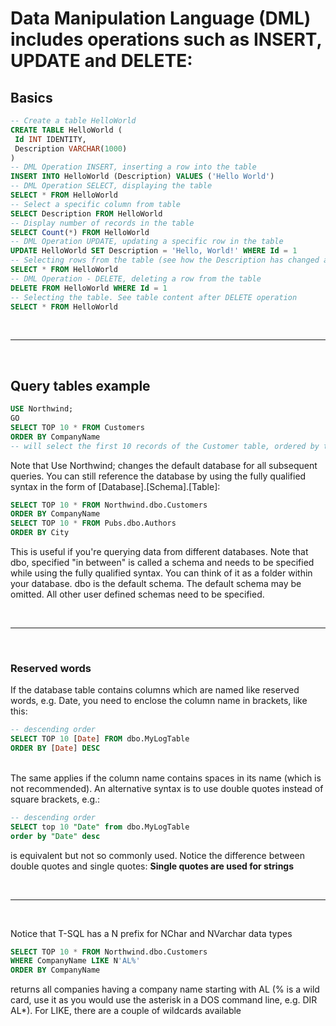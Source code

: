 # Data Manipulation Language (DML) includes operations such as INSERT, UPDATE and DELETE:

## Basics

```sql
-- Create a table HelloWorld
CREATE TABLE HelloWorld (
 Id INT IDENTITY,
 Description VARCHAR(1000)
)
-- DML Operation INSERT, inserting a row into the table
INSERT INTO HelloWorld (Description) VALUES ('Hello World')
-- DML Operation SELECT, displaying the table
SELECT * FROM HelloWorld
-- Select a specific column from table
SELECT Description FROM HelloWorld
-- Display number of records in the table
SELECT Count(*) FROM HelloWorld
-- DML Operation UPDATE, updating a specific row in the table
UPDATE HelloWorld SET Description = 'Hello, World!' WHERE Id = 1
-- Selecting rows from the table (see how the Description has changed after the update?)
SELECT * FROM HelloWorld
-- DML Operation - DELETE, deleting a row from the table
DELETE FROM HelloWorld WHERE Id = 1
-- Selecting the table. See table content after DELETE operation
SELECT * FROM HelloWorld
```

<br>
<hr>
<br>

## Query tables example

```sql
USE Northwind;
GO
SELECT TOP 10 * FROM Customers
ORDER BY CompanyName
-- will select the first 10 records of the Customer table, ordered by the column CompanyName from the database Northwind
```

Note that Use Northwind; changes the default database for all subsequent queries. You can still reference the database by using the fully qualified syntax in the form of [Database].[Schema].[Table]:
```sql
SELECT TOP 10 * FROM Northwind.dbo.Customers
ORDER BY CompanyName
SELECT TOP 10 * FROM Pubs.dbo.Authors
ORDER BY City
```
This is useful if you're querying data from different databases. Note that dbo, specified "in between" is called a
schema and needs to be specified while using the fully qualified syntax. You can think of it as a folder within your
database. dbo is the default schema. The default schema may be omitted. All other user defined schemas need to
be specified.

<br>
<hr>
<br>

### Reserved words

If the database table contains columns which are named like reserved words, e.g. Date, you need to enclose the
column name in brackets, like this:
```sql
-- descending order
SELECT TOP 10 [Date] FROM dbo.MyLogTable
ORDER BY [Date] DESC
```
<br>
The same applies if the column name contains spaces in its name (which is not recommended). An alternative
syntax is to use double quotes instead of square brackets, e.g.:

```sql 
-- descending order
SELECT top 10 "Date" from dbo.MyLogTable
order by "Date" desc
```
is equivalent but not so commonly used. Notice the difference between double quotes and single quotes: <strong>Single quotes are used for strings</strong>

<br>
<hr>
<br>

 Notice that T-SQL has a N prefix for NChar and NVarchar data types

 ```sql
SELECT TOP 10 * FROM Northwind.dbo.Customers
WHERE CompanyName LIKE N'AL%'
ORDER BY CompanyName
 ```

returns all companies having a company name starting with AL (% is a wild card, use it as you would use the asterisk
in a DOS command line, e.g. DIR AL*). For LIKE, there are a couple of wildcards available




